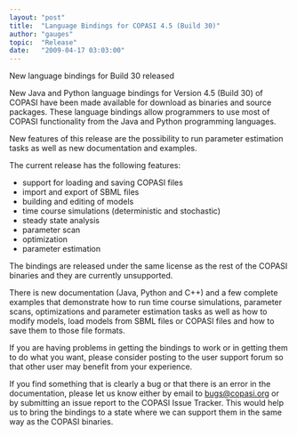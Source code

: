 ```yaml
---
layout: "post"
title:  "Language Bindings for COPASI 4.5 (Build 30)"
author: "gauges"
topic:  "Release"
date:   "2009-04-17 03:03:00"
---
```


New language bindings for Build 30 released 

New Java and Python language bindings for Version 4.5 (Build 30) of  COPASI have been made available for download as binaries and source packages. These language bindings allow programmers to use most of COPASI functionality from the Java and Python programming languages.

New features of this release are the possibility to run parameter estimation tasks as well as new documentation and examples.

The current release has the following features:
- support for loading and saving COPASI files
- import and export of SBML files
- building and editing of models
- time course simulations (deterministic and stochastic)
- steady state analysis
- parameter scan
- optimization
- parameter estimation


The bindings are released under the same license as the rest of the COPASI binaries and they are currently unsupported.

There is new documentation (Java, Python and C++) and a few complete examples that demonstrate how to run time course simulations, parameter scans, optimizations and parameter estimation tasks as well as how to modify models, load models from SBML files or COPASI files and how to save them to those file formats.

If you are having problems in getting the bindings to work or in getting them to do what you want, please consider posting to the user support forum so that other user may benefit from your experience.

If you find something that is clearly a bug or that there is an error in the documentation, please let us know either by email to bugs@copasi.org or by submitting an issue report to the COPASI Issue Tracker. This would help us to bring the bindings to a state where we can support them in the same way as the COPASI binaries.

